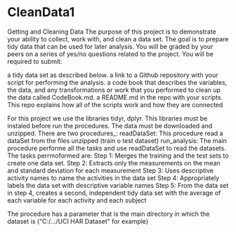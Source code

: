 # CleanData1
Getting and Cleaning Data
The purpose of this project is to demonstrate your ability to collect, work with, and clean a data set. The goal is to prepare tidy data that can be used for later analysis. You will be graded by your peers on a series of yes/no questions related to the project. You will be required to submit:

a tidy data set as described below.
a link to a Github repository with your script for performing the analysis.
a code book that describes the variables, the data, and any transformations or work that you performed to clean up the data called CodeBook.md.
a README.md in the repo with your scripts. This repo explains how all of the scripts work and how they are connected

For this project we use the libraries tidyr, dplyr. This libraries must be instaled before run the procedures.
The data must be downloaded and unzipped.
There are two procedures_:
	readDataSet: This procedure read a dataSet from the files unzipped (train o test dataset)
	run_analysis: The main procedure performe all the tasks and use readDataSet to read the datasets.
		The tasks perrmoformed are:
		Step 1: Merges the training and the test sets to create one data set.
		Step 2: Extracts only the measurements on the mean and standard deviation for each measurement
		Step 3: Uses descriptive activity names to name the activities in the data set
		Step 4: Appropriately labels the data set with descriptive variable names
		Step 5: From the data set in step 4, creates a second, independent tidy data set with the average of each variable for each activity and each subject
		
The procedure has a parameter that is the main directory in which the dataset is ("C:/.../UCI HAR Dataset" for example)